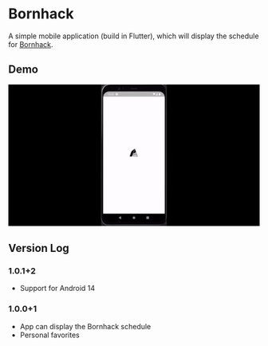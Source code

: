 # Bornhack
A simple mobile application (build in Flutter), which will display the schedule for [Bornhack](https://bornhack.dk). 

## Demo
![Demo](assets/bornhack-demo.gif)

## Version Log
### 1.0.1+2
* Support for Android 14

### 1.0.0+1
* App can display the Bornhack schedule
* Personal favorites